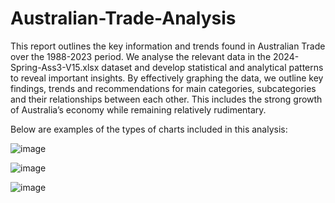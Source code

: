 # Australian-Trade-Analysis

This report outlines the key information and trends found in Australian Trade over the 1988-2023 period. We
analyse the relevant data in the 2024-Spring-Ass3-V15.xlsx dataset and develop statistical and analytical patterns
to reveal important insights. By effectively graphing the data, we outline key findings, trends and
recommendations for main categories, subcategories and their relationships between each other. This includes
the strong growth of Australia’s economy while remaining relatively rudimentary.

Below are examples of the types of charts included in this analysis:

![image](https://github.com/user-attachments/assets/a56be378-f110-41bb-9322-ec700b4ce239)

![image](https://github.com/user-attachments/assets/b00ed021-a6f6-40d3-a1b3-f00413fb9bf5)

![image](https://github.com/user-attachments/assets/2eb0036b-c86b-43d2-b4f5-f7e91f14e96c)



